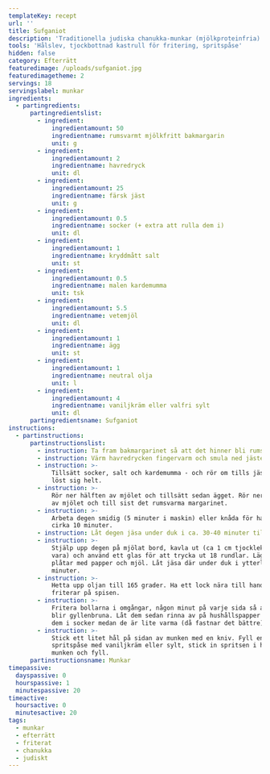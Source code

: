 ```yaml
---
templateKey: recept
url: ''
title: Sufganiot
description: 'Traditionella judiska chanukka-munkar (mjölkproteinfria). '
tools: 'Hålslev, tjockbottnad kastrull för fritering, spritspåse'
hidden: false
category: Efterrätt
featuredimage: /uploads/sufganiot.jpg
featuredimagetheme: 2
servings: 18
servingslabel: munkar
ingredients:
  - partingredients:
      partingredientslist:
        - ingredient:
            ingredientamount: 50
            ingredientname: rumsvarmt mjölkfritt bakmargarin
            unit: g
        - ingredient:
            ingredientamount: 2
            ingredientname: havredryck
            unit: dl
        - ingredient:
            ingredientamount: 25
            ingredientname: färsk jäst
            unit: g
        - ingredient:
            ingredientamount: 0.5
            ingredientname: socker (+ extra att rulla dem i)
            unit: dl
        - ingredient:
            ingredientamount: 1
            ingredientname: kryddmått salt
            unit: st
        - ingredient:
            ingredientamount: 0.5
            ingredientname: malen kardemumma
            unit: tsk
        - ingredient:
            ingredientamount: 5.5
            ingredientname: vetemjöl
            unit: dl
        - ingredient:
            ingredientamount: 1
            ingredientname: ägg
            unit: st
        - ingredient:
            ingredientamount: 1
            ingredientname: neutral olja
            unit: l
        - ingredient:
            ingredientamount: 4
            ingredientname: vaniljkräm eller valfri sylt
            unit: dl
      partingredientsname: Sufganiot
instructions:
  - partinstructions:
      partinstructionslist:
        - instruction: Ta fram bakmargarinet så att det hinner bli rumsvarmt.
        - instruction: Värm havredrycken fingervarm och smula ned jästen.
        - instruction: >-
            Tillsätt socker, salt och kardemumma - och rör om tills jästen har
            löst sig helt.
        - instruction: >-
            Rör ner hälften av mjölet och tillsätt sedan ägget. Rör ner resten
            av mjölet och till sist det rumsvarma margarinet.
        - instruction: >-
            Arbeta degen smidig (5 minuter i maskin) eller knåda för hand i
            cirka 10 minuter.
        - instruction: Låt degen jäsa under duk i ca. 30-40 minuter till dubbel storlek.
        - instruction: >-
            Stjälp upp degen på mjölat bord, kavla ut (ca 1 cm tjocklek ska det
            vara) och använd ett glas för att trycka ut 18 rundlar. Lägg dem på
            plåtar med papper och mjöl. Låt jäsa där under duk i ytterligare 30
            minuter.
        - instruction: >-
            Hetta upp oljan till 165 grader. Ha ett lock nära till hands när du
            friterar på spisen.
        - instruction: >-
            Fritera bollarna i omgångar, någon minut på varje sida så att de
            blir gyllenbruna. Låt dem sedan rinna av på hushållspapper och rulla
            dem i socker medan de är lite varma (då fastnar det bättre).
        - instruction: >-
            Stick ett litet hål på sidan av munken med en kniv. Fyll en
            spritspåse med vaniljkräm eller sylt, stick in spritsen i hålet på
            munken och fyll.
      partinstructionsname: Munkar
timepassive:
  dayspassive: 0
  hourspassive: 1
  minutespassive: 20
timeactive:
  hoursactive: 0
  minutesactive: 20
tags:
  - munkar
  - efterrätt
  - friterat
  - chanukka
  - judiskt
---
```


